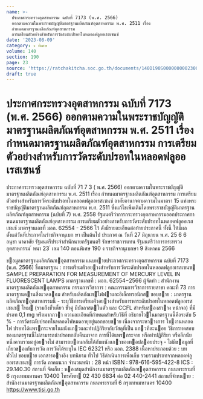 ```yaml
---
name: >-
  ประกาศกระทรวงอุตสาหกรรม ฉบับที่ 7173 (พ.ศ. 2566)
  ออกตามความในพระราชบัญญัติมาตรฐานผลิตภัณฑ์อุตสาหกรรม พ.ศ. 2511 เรื่อง
  กำหนดมาตรฐานผลิตภัณฑ์อุตสาหกรรม
  การเตรียมตัวอย่างสำหรับการวัดระดับปรอทในหลอดฟลูออเรสเซนซ์
date: '2023-08-09'
category: ง พิเศษ
volume: 140
section: 190
page: 23
source: 'https://ratchakitcha.soc.go.th/documents/140D190S0000000002300.pdf'
draft: true
---
```


# ประกาศกระทรวงอุตสาหกรรม ฉบับที่ 7173 (พ.ศ. 2566) ออกตามความในพระราชบัญญัติมาตรฐานผลิตภัณฑ์อุตสาหกรรม พ.ศ. 2511 เรื่อง กำหนดมาตรฐานผลิตภัณฑ์อุตสาหกรรม การเตรียมตัวอย่างสำหรับการวัดระดับปรอทในหลอดฟลูออเรสเซนซ์

ประกาศกระทรวงอุตสาหกรรม ฉบับที่ 71 7 3 ( พ.ศ. 2566) ออกตามความในพระราชบัญญัติมาตรฐานผลิตภัณฑ์อุตสาหกรรม พ.ศ. 2511 เรื่อง กำหนดมาตรฐานผลิตภัณฑ์อุตสาหกรรม การเตรียมตัวอย่างสำหรับการวัดระดับปรอทในหลอดฟลูออเรสเซนซ์ อาศัยอานาจตามความในมาตรา 15 แห่งพระราชบัญญัติมาตรฐานผลิตภัณฑ์อุตสาหกรรม พ.ศ. 2511 ซึ่งแก้ไขเพิ่มเติมโดยพระราชบัญญัติมาตรฐานผลิตภัณฑ์อุตสาหกรรม (ฉบับที่ 7) พ.ศ. 2558 รัฐมนตรีว่าการกระทรวงอุตสาหกรรมออกประกาศกาหนดมาตรฐานผลิตภัณฑ์อุตสาหกรรม การเตรียมตัวอย่างสาหรับการวัดระดับปรอทในหลอดฟลูออเรสเซนซ์ มาตรฐานเลขที่ มอก. 62554 - 2566 ไว้ ดังมีรายละเอียดต่อท้ายประกาศนี้ ทั้งนี้ ให้มีผลตั้งแต่วันที่ประกาศในรำชกิจจานุเบก ษา เป็นต้นไป ประกาศ ณ วันที่ 27 มิถุนายน พ.ศ. 25 6 6 อนุชา นาคาศัย รัฐมนตรีประจำสำนักนายกรัฐมนตรี รักษาราชการแทน รัฐมนตรีว่าการกระทรวงอุตสาหกรรม ้ หนา 23 ่ เลม 140 ตอนพิเศษ 190 ง ราชกิจจานุเบกษา 9 สิงหาคม 2566

ขอมูลมาตรฐานผลิตภัณฑอุตสาหกรรม แนบทายประกาศกระทรวงอุตสาหกรรม ฉบับที่ 7173 (พ.ศ. 2566) ชื่อมาตรฐาน : การเตรียมตัวอยางสําหรับการวัดระดับปรอทในหลอดฟลูออเรสเซนซ SAMPLE PREPARATION FOR MEASUREMENT OF MERCURY LEVEL IN FLUORESCENT LAMPS มาตรฐานเลขที่ : มอก. 62554−2566 ผู้จัดทํา : สํานักงานมาตรฐานผลิตภัณฑอุตสาหกรรม กรรมการวิชาการ : คณะกรรมการวิชาการรายสาขา คณะที่ 73 การมาตรฐานดานสิ่งแวดลอม สําหรับผลิตภัณฑไฟฟาและอิเล็กทรอนิกส ขอบขาย : มาตรฐานผลิตภัณฑอุตสาหกรรมนี้ - ระบุวิธีการเตรียมตัวอยางสําหรับการหาระดับปรอทในหลอดฟลูออเรสเซนซ ใหม (รวมถึงขั้วเดี่ยว ขั้วคู่ มีบัลลาสตในตัว และ CCFL สําหรับสองสวาง หน้าจอ) ที่มีปรอท 0,1 mg หรือมากกวา ความละเอียดที่กําหนดสําหรับวิธีที่ อธิบายไวในมาตรฐานนี้คือระดับ 5 % - การวัดระดับปรอทในหลอดไฟหมดอายุอยู่นอกขอบขาย เนื่องจากระหวางการ ใชงานหลอดไฟ ปรอทได้แพรกระจายในผนังแกวและทําปฏิกิริยากับวัสดุที่เป็น แกวทีละนอย วิธีการทดสอบของมาตรฐานนี้ไม่สามารถนําปรอทกลับคืนมาจาก การที่ได้แพรกระจาย หรือทําปฏิกิริยา หรืออีกนัยหนึ่งควบรวมอยู่อยางไม่ สามารถยอนกลับได้กับผนังแกวของทอปลอยประจุ - ไม่มีขอมูลที่เกี่ยวของกับการวัด การวัดได้ระบุใน IEC 62321 หรือ มอก. 2388 เนื้อหาประกอบด้วย : บททั่วไป ขอบขาย เอกสารอางอิง บทนิยาม ทั่วไป วิธีดําเนินการเพื่อเก็บ รวบรวมปรอทจากหลอดฟลูออเรสเซนซ การวัด ภาคผนวก จํานวนหน้า : 28 หน้า ISBN : 978-616-595-422-8 ICS : 29.140.30 สถานที่ จัดเก็บ : หองสมุดสํานักงานมาตรฐานผลิตภัณฑอุตสาหกรรม ถนนพระรามที่ 6 กรุงเทพมหานคร 10400 โทรศัพท 02 430 6834 ต่อ 02 440-2441 สถานที่จําหนาย : สํานักงานมาตรฐานผลิตภัณฑอุตสาหกรรม ถนนพระรามที่ 6 กรุงเทพมหานคร 10400 https://www.tisi.go.th
